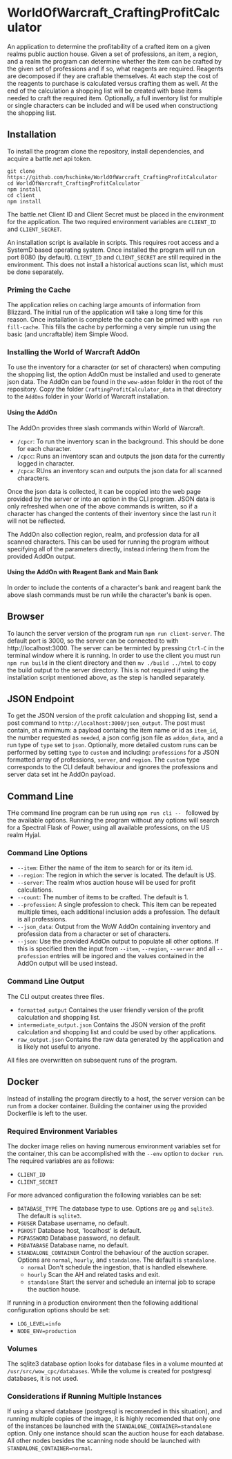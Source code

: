 # WorldOfWarcraft_CraftingProfitCalculator
An application to determine the profitability of a crafted item on a given realms public auction house. Given a set of professions, an item, a region, and a realm the program can determine whether the item can be crafted by the given set of professions and if so, what reagents are required. Reagents are decomposed if they are craftable themselves. At each step the cost of the reagents to purchase is calculated versus crafting them as well. At the end of the calculation a shopping list will be created with base items needed to craft the required item. Optionally, a full inventory list for multiple or single characters can be included and will be used when constructiong the shopping list.

## Installation
To install the program clone the repository, install dependencies, and acquire a battle.net api token.

    git clone https://github.com/hschimke/WorldOfWarcraft_CraftingProfitCalculator
    cd WorldOfWarcraft_CraftingProfitCalculator
    npm install
    cd client
    npm install

The battle.net Client ID and Client Secret must be placed in the environment for the application. The two required environment variables are `CLIENT_ID` and `CLIENT_SECRET`.

An installation script is available in scripts. This requires root access and a SystemD based operating system. Once installed the program will run on port 8080 (by default). `CLIENT_ID` and `CLIENT_SECRET` are still required in the environment. This does not install a historical auctions scan list, which must be done separately.

### Priming the Cache
The application relies on caching large amounts of information from Blizzard. The initial run of the application will take a long time for this reason. Once installation is complete the cache can be primed with `npm run fill-cache`. This fills the cache by performing a very simple run using the basic (and uncraftable) item Simple Wood.

### Installing the World of Warcraft AddOn
To use the inventory for a character (or set of characters) when computing the shopping list, the option AddOn must be installed and used to generate json data. The AddOn can be found in the `wow-addon` folder in the root of the repository. Copy the folder `CraftingProfitCalculator_data` in that directory to the `AddOns` folder in your World of Warcraft installation.

#### Using the AddOn
The AddOn provides three slash commands within World of Warcraft.
* `/cpcr`: To run the inventory scan in the background. This should be done for each character.
* `/cpcc`: Runs an inventory scan and outputs the json data for the currently logged in character.
* `/cpca`: RUns an inventory scan and outputs the json data for all scanned characters.

Once the json data is collected, it can be coppied into the web page provided by the server or into an option in the CLI program. JSON data is only refreshed when one of the above commands is written, so if a character has changed the contents of their inventory since the last run it will not be reflected.

The AddOn also collection region, realm, and profession data for all scanned characters. This can be used for running the program without specifying all of the parameters directly, instead infering them from the provided AddOn output.

#### Using the AddOn with Reagent Bank and Main Bank
In order to include the contents of a character's bank and reagent bank the above slash commands must be run while the character's bank is open.

## Browser
To launch the server version of the program run `npm run client-server`. The default port is 3000, so the server can be connected to with http://localhost:3000. The server can be terminted by pressing `Ctrl-C` in the terminal window where it is running. In order to use the client you must run `npm run build` in the client directory and then `mv ./build ../html` to copy the build output to the server directory. This is not required if using the installation script mentioned above, as the step is handled separately.

## JSON Endpoint
To get the JSON version of the profit calculation and shopping list, send a post command to `http://localhost:3000/json_output`. The post must contain, at a minimum: a payload containg the item name or id as `item_id`, the number requested as `needed`, a json config json file as `addon_data`, and a run type of `type` set to `json`. Optionally, more detailed custom runs can be performed by setting `type` to `custom` and including: `professions` for a JSON formatted array of professions, `server`, and `region`. The `custom` type corresponds to the CLI default behaviour and ignores the professions and server data set int he AddOn payload.

## Command Line
THe command line program can be run using `npm run cli -- ` followed by the available options. Running the program without any options will search for a Spectral Flask of Power, using all available professions, on the US realm Hyjal.

### Command Line Options
* `--item`: Either the name of the item to search for or its item id.
* `--region`: The region in which the server is located. The default is US.
* `--server`: The realm whos auction house will be used for profit calculations.
* `--count`: The number of items to be crafted. The default is 1.
* `--profession`: A single profession to check. This item can be repeated multiple times, each additional inclusion adds a profession. The default is all professions.
* `--json_data`: Output from the WoW AddOn containing inventory and profession data from a character or set of characters.
* `--json`: Use the provided AddOn output to populate all other options. If this is specified then the input from `--item`, `--region`, `--server` and all `--profession` entries will be ingored and the values contained in the AddOn output will be used instead.

### Command Line Output
The CLI output creates three files.
* `formatted_output` Containes the user friendly version of the profit calculation and shopping list.
* `intermediate_output.json` Contains the JSON version of the profit calculation and shopping list and could be used by other applications.
* `raw_output.json` Contains the raw data generated by the application and is likely not useful to anyone.

All files are overwritten on subsequent runs of the program.

## Docker
Instead of installing the program directly to a host, the server version can be run from a docker container. Building the container using the provided Dockerfile is left to the user.

### Required Environment Variables
The docker image relies on having numerous environment variables set for the container, this can be accomplished with the `--env` option to `docker run`. The required variables are as follows:
* `CLIENT_ID`
* `CLIENT_SECRET`

For more advanced configuration the following variables can be set:
* `DATABASE_TYPE` The database type to use. Options are `pg` and `sqlite3`. The default is `sqlite3`.
* `PGUSER` Database username, no default.
* `PGHOST` Database host, 'localhost' is default.
* `PGPASSWORD` Database password, no default.
* `PGDATABASE` Database name, no default.
* `STANDALONE_CONTAINER` Control the behaviour of the auction scraper. Options are `normal`, `hourly`, and `standalone`. The
default is `standalone`.
  * `normal` Don't schedule the ingestion, that is handled elsewhere.
  * `hourly` Scan the AH and related tasks and exit.
  * `standalone` Start the server and schedule an internal job to scrape the auction house.

If running in a production environment then the following additional configuration options should be set:
* `LOG_LEVEL=info`
* `NODE_ENV=production`

### Volumes
The sqlite3 database option looks for database files in a volume mounted at `/usr/src/wow_cpc/databases`. While the volume is created for postgresql databases, it is not used.

### Considerations if Running Multiple Instances
If using a shared database (postgresql is recomended in this situation), and running multiple copies of the image, it is highly
recomended that only one of the instances be launched with the `STANDALONE_CONTAINER=standalone` option. Only one instance should scan the auction house for each database. All other nodes besides the scanning node should be launched with `STANDALONE_CONTAINER=normal`.